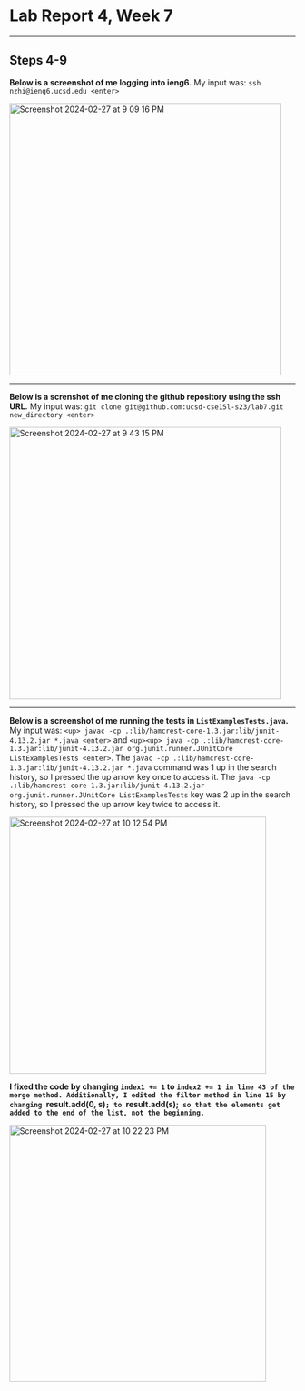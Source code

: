 # **Lab Report 4, Week 7**
***
## Steps 4-9
**Below is a screenshot of me logging into ieng6.**
My input was: `ssh nzhi@ieng6.ucsd.edu <enter>`

<img width="479" alt="Screenshot 2024-02-27 at 9 09 16 PM" src="https://github.com/nicolezhi/cse15-lab-reports/assets/112342454/ee941ac5-b48f-47bf-80d9-adf419388f9f">

***

**Below is a screnshot of me cloning the github repository using the ssh URL.** 
My input was: `git clone git@github.com:ucsd-cse15l-s23/lab7.git new_directory <enter>`

<img width="479" alt="Screenshot 2024-02-27 at 9 43 15 PM" src="https://github.com/nicolezhi/cse15-lab-reports/assets/112342454/52ca24e9-68eb-48bf-b52a-69cdb766d1f6">

***

**Below is a screenshot of me running the tests in `ListExamplesTests.java`.** 
My input was: `<up> javac -cp .:lib/hamcrest-core-1.3.jar:lib/junit-4.13.2.jar *.java <enter>` and `<up><up> java -cp .:lib/hamcrest-core-1.3.jar:lib/junit-4.13.2.jar org.junit.runner.JUnitCore ListExamplesTests <enter>`. The `javac -cp .:lib/hamcrest-core-1.3.jar:lib/junit-4.13.2.jar *.java` command was 1 up in the search history, so I pressed the up arrow key once to access it. The `java -cp .:lib/hamcrest-core-1.3.jar:lib/junit-4.13.2.jar org.junit.runner.JUnitCore ListExamplesTests` key was 2 up in the search history, so I pressed the up arrow key twice to access it.

<img width="452" alt="Screenshot 2024-02-27 at 10 12 54 PM" src="https://github.com/nicolezhi/cse15-lab-reports/assets/112342454/5ef54b4d-37ab-4a41-9108-1afe3f703dfd">

**I fixed the code by changing `index1 += 1` to `index2 += 1 in line 43 of the merge method. Additionally, I edited the filter method in line 15 by changing `result.add(0, s)`; to `result.add(s);` so that the elements get added to the end of the list, not the beginning.`**

<img width="452" alt="Screenshot 2024-02-27 at 10 22 23 PM" src="https://github.com/nicolezhi/cse15-lab-reports/assets/112342454/08f116a3-b35b-4ecb-8f28-dbd387697286">

